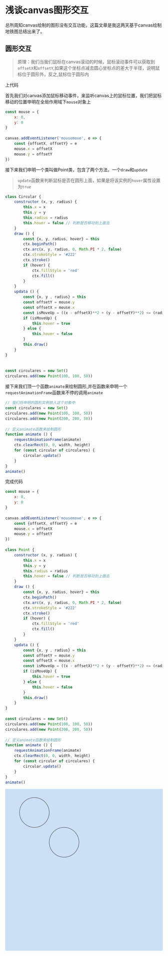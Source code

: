 # 浅谈canvas图形交互

总所周知canvas绘制的图形没有交互功能，这篇文章是我这两天基于canvas绘制地铁图总结出来了。

## 圆形交互

> 原理：我们当我们鼠标在canvas滚动的时候，鼠标滚动事件可以获取到`offsetX`和`offsetY`,如果这个坐标点减去圆心坐标点的差大于半径，说明鼠标位于圆形外，反之,鼠标位于圆形内

上代码

首先我们对canvas添加鼠标移动事件，来监听canvas上的鼠标位置，我们把鼠标移动的位置申明在全局作用域下`mouse`对象上

```javascript
const mouse = {
    x: 0,
    y: 0
}

canvas.addEventListener('mousemove', e => {
    const {offsetX, offsetY} = e
    mouse.x = offsetX
    mouse.y = offsetY
})
```

接下来我们申明一个类叫做Point类，包含了两个方法，一个`draw`和`update`

> `update`函数来判断鼠标是否在圆形上面，如果是将该实例的`hover`属性设置为`true`

```javascript
class Circular {
    constructor (x, y, radius) {
        this.x = x
        this.y = y
        this.radius = radius
        this.hover = false // 判断是否移动到上面去
    }
    draw () {
        const {x, y, radius, hover} = this
        ctx.beginPath()
        ctx.arc(x, y, radius, 0, Math.PI * 2, false)
        ctx.strokeStyle = '#222'
        ctx.stroke()
        if (hover) {
            ctx.fillStyle = 'red'
            ctx.fill()
        }
    }
    updata () {
        const {x, y , radius} = this
        const offsetY = mouse.y
        const offsetX = mouse.x
        const isMoveUp = ((x - offsetX)**2 + (y - offsetY)**2) <= (radius ** 2)
        if (isMoveUp) {
            this.hover = true
        } else {
            this.hover = false
        }
        this.draw()
    }
}


const circulares = new Set()
circulares.add(new Point(100, 100, 50))
```

接下来我们顶一个函数`animate`来绘制圆形,并在函数来申明一个`requestAnimationFrame`函数来不停的调用`animate`

```javascript
// 我们将申明的圆形实例放入这个对象中
const circulares = new Set()
circulares.add(new Point(100, 100, 50))
circulares.add(new Point(200, 200, 50))

// 定义animate函数来绘制圆形
function animate () {
    requestAnimationFrame(animate)
    ctx.clearRect(0, 0, width, height)
    for (const circular of circulares) {
        circular.updata()
    }
}
animate()
```

完成代码

```javascript
const mouse = {
    x: 0,
    y: 0
}

canvas.addEventListener('mousemove', e => {
    const {offsetX, offsetY} = e
    mouse.x = offsetX
    mouse.y = offsetY
})

class Point {
    constructor (x, y, radius) {
        this.x = x
        this.y = y
        this.radius = radius
        this.hover = false // 判断是否移动到上面去
    }
    draw () {
        const {x, y, radius, hover} = this
        ctx.beginPath()
        ctx.arc(x, y, radius, 0, Math.PI * 2, false)
        ctx.strokeStyle = '#222'
        ctx.stroke()
        if (hover) {
            ctx.fillStyle = 'red'
            ctx.fill()
        }
    }
    updata () {
        const {x, y , radius} = this
        const offsetY = mouse.y
        const offsetX = mouse.x
        const isMoveUp = ((x - offsetX)**2 + (y - offsetY)**2) <= (radius ** 2)
        if (isMoveUp) {
            this.hover = true
        } else {
            this.hover = false
        }
        this.draw()
    }
}

const circulares = new Set()
circulares.add(new Point(100, 100, 50))
circulares.add(new Point(200, 200, 50))

// 定义animate函数来绘制圆形
function animate () {
    requestAnimationFrame(animate)
    ctx.clearRect(0, 0, width, height)
    for (const circular of circulares) {
        circular.updata()
    }
}
animate()
```

![demo](https://raw.githubusercontent.com/rwjCxgsy/I-kown/master/canvas/circular.gif)
